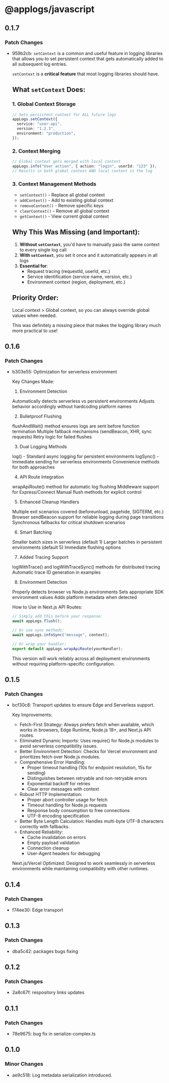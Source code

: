 # @applogs/javascript

## 0.1.7

### Patch Changes

- 959b2cb: `setContext` is a common and useful feature in logging libraries that allows you to set persistent context that gets automatically added to all subsequent log entries.

  `setContext` is a **critical feature** that most logging libraries should have.

  ## What `setContext` Does:

  ### 1. **Global Context Storage**

  ```typescript
  // Sets persistent context for ALL future logs
  appLogs.setContext({
    service: "user-api",
    version: "1.2.3",
    environment: "production",
  });
  ```

  ### 2. **Context Merging**

  ```typescript
  // Global context gets merged with local context
  appLogs.info("User action", { action: "login", userId: "123" });
  // Results in both global context AND local context in the log
  ```

  ### 3. **Context Management Methods**

  - `setContext()` - Replace all global context
  - `addContext()` - Add to existing global context
  - `removeContext()` - Remove specific keys
  - `clearContext()` - Remove all global context
  - `getContext()` - View current global context

  ## Why This Was Missing (and Important):

  1. **Without `setContext`**, you'd have to manually pass the same context to every single log call
  2. **With `setContext`**, you set it once and it automatically appears in all logs
  3. **Essential for**:
     - Request tracing (requestId, userId, etc.)
     - Service identification (service name, version, etc.)
     - Environment context (region, deployment, etc.)

  ## Priority Order:

  Local context > Global context, so you can always override global values when needed.

  This was definitely a missing piece that makes the logging library much more practical to use!

## 0.1.6

### Patch Changes

- b303e55: Optimization for serverless environment

  Key Changes Made:

  1. Environment Detection

  Automatically detects serverless vs persistent environments
  Adjusts behavior accordingly without hardcoding platform names

  2. Bulletproof Flushing

  flushAndWait() method ensures logs are sent before function termination
  Multiple fallback mechanisms (sendBeacon, XHR, sync requests)
  Retry logic for failed flushes

  3. Dual Logging Methods

  log() - Standard async logging for persistent environments
  logSync() - Immediate sending for serverless environments
  Convenience methods for both approaches

  4. API Route Integration

  wrapApiRoute() method for automatic log flushing
  Middleware support for Express/Connect
  Manual flush methods for explicit control

  5. Enhanced Cleanup Handlers

  Multiple exit scenarios covered (beforeunload, pagehide, SIGTERM, etc.)
  Browser sendBeacon support for reliable logging during page transitions
  Synchronous fallbacks for critical shutdown scenarios

  6. Smart Batching

  Smaller batch sizes in serverless (default 1)
  Larger batches in persistent environments (default 5)
  Immediate flushing options

  7. Added Tracing Support

  logWithTrace() and logWithTraceSync() methods for distributed tracing
  Automatic trace ID generation in examples

  8. Environment Detection

  Properly detects browser vs Node.js environments
  Sets appropriate SDK environment values
  Adds platform metadata when detected

  How to Use in Next.js API Routes:

  ```typescript
  // Simply add this before your response:
  await appLogs.flush();

  // Or use sync methods:
  await appLogs.infoSync("message", context);

  // Or wrap your handler:
  export default appLogs.wrapApiRoute(yourHandler);
  ```

  This version will work reliably across all deployment environments without requiring platform-specific configuration.

## 0.1.5

### Patch Changes

- bcf30c8: Transport updates to ensure Edge and Serverless support.

  Key Improvements:

  - Fetch-First Strategy: Always prefers fetch when available, which works in browsers, Edge Runtime, Node.js 18+, and Next.js API routes.
  - Eliminated Dynamic Imports: Uses require() for Node.js modules to avoid serverless compatibility issues.
  - Better Environment Detection: Checks for Vercel environment and prioritizes fetch over Node.js modules.
  - Comprehensive Error Handling:
    - Proper timeout handling (10s for endpoint resolution, 15s for sending)
    - Distinguishes between retryable and non-retryable errors
    - Exponential backoff for retries
    - Clear error messages with context
  - Robust HTTP Implementation:
    - Proper abort controller usage for fetch
    - Timeout handling for Node.js requests
    - Response body consumption to free connections
    - UTF-8 encoding specification
  - Better Byte Length Calculation: Handles multi-byte UTF-8 characters correctly with fallbacks.
  - Enhanced Reliability:
    - Cache invalidation on errors
    - Empty payload validation
    - Connection cleanup
    - User-Agent headers for debugging

  Next.js/Vercel Optimized: Designed to work seamlessly in serverless environments while maintaining compatibility with other runtimes.

## 0.1.4

### Patch Changes

- f74ee30: Edge transport

## 0.1.3

### Patch Changes

- dba5c42: packages bugs fixing

## 0.1.2

### Patch Changes

- 2a8c67f: respository links updates

## 0.1.1

### Patch Changes

- 78e9675: bug fix in serialize-complex.ts

## 0.1.0

### Minor Changes

- ae9c518: Log metadata serialization introduced.
